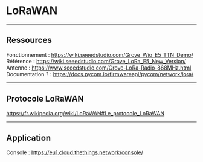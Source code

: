 # LoRaWAN

---

## Ressources

Fonctionnement : https://wiki.seeedstudio.com/Grove_Wio_E5_TTN_Demo/  
Référence : https://wiki.seeedstudio.com/Grove_LoRa_E5_New_Version/  
Antenne : https://www.seeedstudio.com/Grove-LoRa-Radio-868MHz.html  
Documentation ? : https://docs.pycom.io/firmwareapi/pycom/network/lora/

---

## Protocole LoRaWAN

https://fr.wikipedia.org/wiki/LoRaWAN#Le_protocole_LoRaWAN

---

## Application

Console : https://eu1.cloud.thethings.network/console/  
